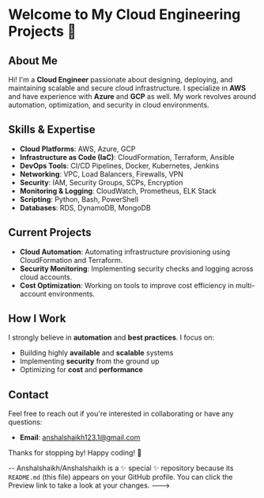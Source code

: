 # Welcome to My Cloud Engineering Projects 👋

## About Me

Hi! I'm a **Cloud Engineer** passionate about designing, deploying, and maintaining scalable and secure cloud infrastructure. I specialize in **AWS** and have experience with **Azure** and **GCP** as well. My work revolves around automation, optimization, and security in cloud environments.

## Skills & Expertise

- **Cloud Platforms**: AWS, Azure, GCP
- **Infrastructure as Code (IaC)**: CloudFormation, Terraform, Ansible
- **DevOps Tools**: CI/CD Pipelines, Docker, Kubernetes, Jenkins
- **Networking**: VPC, Load Balancers, Firewalls, VPN
- **Security**: IAM, Security Groups, SCPs, Encryption
- **Monitoring & Logging**: CloudWatch, Prometheus, ELK Stack
- **Scripting**: Python, Bash, PowerShell
- **Databases**: RDS, DynamoDB, MongoDB

## Current Projects

- **Cloud Automation**: Automating infrastructure provisioning using CloudFormation and Terraform.
- **Security Monitoring**: Implementing security checks and logging across cloud accounts.
- **Cost Optimization**: Working on tools to improve cost efficiency in multi-account environments.

## How I Work

I strongly believe in **automation** and **best practices**. I focus on:
- Building highly **available** and **scalable** systems
- Implementing **security** from the ground up
- Optimizing for **cost** and **performance**

## Contact

Feel free to reach out if you're interested in collaborating or have any questions:

- **Email**: anshalshaikh123.1@gmail.com

Thanks for stopping by! Happy coding! 🚀

--
Anshalshaikh/Anshalshaikh is a ✨ special ✨ repository because its `README.md` (this file) appears on your GitHub profile.
You can click the Preview link to take a look at your changes.
--->
